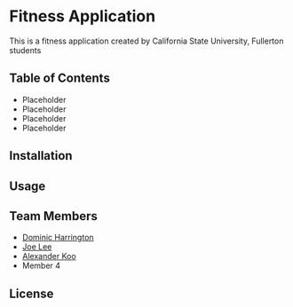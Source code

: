 # Fitness Application
This is a fitness application created by California State University, Fullerton students

## Table of Contents
- Placeholder
- Placeholder
- Placeholder
- Placeholder

## Installation

## Usage

## Team Members
- [Dominic Harrington](https://github.com/drharrington)
- [Joe Lee](https://github.com/j1yl)
- [Alexander Koo](https://github.com/a1exanderkoo)
- Member 4

## License
